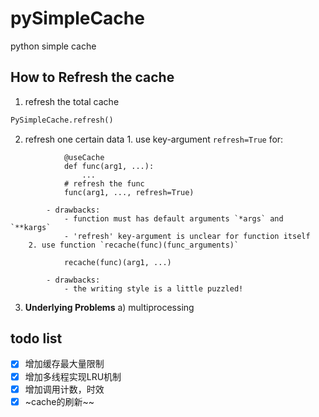 # pySimpleCache
python simple cache 

## How to Refresh the cache
1. refresh the total cache
```python
PySimpleCache.refresh()
```
2. refresh one certain data
       1. use key-argument `refresh=True`
            for:
```
            @useCache
            def func(arg1, ...): 
                ...
            # refresh the func
            func(arg1, ..., refresh=True)
```
            - drawbacks:
                - function must has default arguments `*args` and `**kargs`
                - 'refresh' key-argument is unclear for function itself
        2. use function `recache(func)(func_arguments)`
```
            recache(func)(arg1, ...)
```
            - drawbacks:
                - the writing style is a little puzzled!
3. **Underlying Problems**
        a) multiprocessing
    

## todo list
- [x] 增加缓存最大量限制
- [x] 增加多线程实现LRU机制
- [x] 增加调用计数，时效
- [x] ~cache的刷新~~
